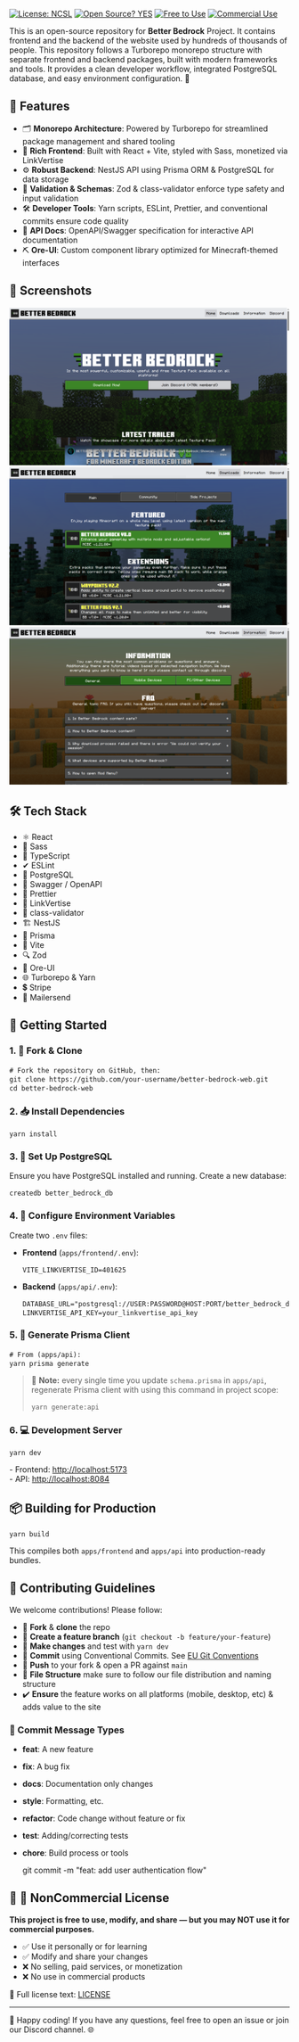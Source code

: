 [![License: NCSL](https://img.shields.io/badge/License-NonCommercial-red.svg)](LICENSE)
[![Open Source? YES](https://img.shields.io/badge/Open%20Source-No-orange.svg)](LICENSE)
[![Free to Use](https://img.shields.io/badge/Free%20to%20Use-Yes-brightgreen.svg)](LICENSE)
[![Commercial Use](https://img.shields.io/badge/Commercial%20Use-No-red.svg)](LICENSE)

This is an open-source repository for **Better Bedrock** Project. It contains frontend and the backend of the website used by hundreds of thousands of people. This repository follows a Turborepo monorepo structure with separate frontend and backend packages, built with modern frameworks and tools. It provides a clean developer workflow, integrated PostgreSQL database, and easy environment configuration. 🚀

🚀 Features
-----------

*   🗂 **Monorepo Architecture**: Powered by Turborepo for streamlined package management and shared tooling
*   🎨 **Rich Frontend**: Built with React + Vite, styled with Sass, monetized via LinkVertise
*   ⚙️ **Robust Backend**: NestJS API using Prisma ORM & PostgreSQL for data storage
*   🔧 **Validation & Schemas**: Zod & class-validator enforce type safety and input validation
*   🛠 **Developer Tools**: Yarn scripts, ESLint, Prettier, and conventional commits ensure code quality
*   📑 **API Docs**: OpenAPI/Swagger specification for interactive API documentation
*   ⛏ **Ore-UI**: Custom component library optimized for Minecraft-themed interfaces

📸 Screenshots
--------------

![Home](./docs/home.png)
![Downloads](./docs/downloads.png)
![Information](./docs/information.png)

🛠 Tech Stack
-------------

*   ⚛️ React
*   💅 Sass
*   🔡 TypeScript
*   ✔ ESLint
*   🐘 PostgreSQL
*   📄 Swagger / OpenAPI
*   🎨 Prettier
*   🔗 LinkVertise
*   📐 class-validator
*   🏗 NestJS
*   🔨 Prisma
*   🚀 Vite
*   🔍 Zod
*   🧱 Ore-UI
*   🌐 Turborepo & Yarn
*   💲 Stripe
*   📧 Mailersend

🏁 Getting Started
------------------

### 1\. 🍴 Fork & Clone

    # Fork the repository on GitHub, then:
    git clone https://github.com/your-username/better-bedrock-web.git
    cd better-bedrock-web
    

### 2\. 📥 Install Dependencies

    yarn install
    

### 3\. 🐘 Set Up PostgreSQL

Ensure you have PostgreSQL installed and running. Create a new database:

    createdb better_bedrock_db
    

### 4\. 🔐 Configure Environment Variables

Create two `.env` files:

*   **Frontend** (`apps/frontend/.env`):
    
        VITE_LINKVERTISE_ID=401625
        
    
*   **Backend** (`apps/api/.env`):
    
        DATABASE_URL="postgresql://USER:PASSWORD@HOST:PORT/better_bedrock_db"
        LINKVERTISE_API_KEY=your_linkvertise_api_key
        
    

### 5\. 🧱 Generate Prisma Client

    # From (apps/api):
    yarn prisma generate

> 📝 **Note:** every single time you update `schema.prisma` in `apps/api`, regenerate Prisma client with using this command in project scope:  
>     
>     yarn generate:api
>     
    

### 6\. 💻 Development Server

    yarn dev
    

\- Frontend: [http://localhost:5173](http://localhost:5173)  
\- API: [http://localhost:8084](http://localhost:8084)

📦 Building for Production
--------------------------

    yarn build
    

This compiles both `apps/frontend` and `apps/api` into production-ready bundles.

🤝 Contributing Guidelines
--------------------------

We welcome contributions! Please follow:

*   🍴 **Fork** & **clone** the repo
*   🌿 **Create a feature branch** (`git checkout -b feature/your-feature`)
*   🔄 **Make changes** and test with `yarn dev`
*   💬 **Commit** using Conventional Commits. See [EU Git Conventions](https://ec.europa.eu/component-library/v1.15.0/eu/docs/conventions/git/)
*   🚀 **Push** to your fork & open a PR against `main`
*   📂 **File Structure** make sure to follow our file distribution and naming structure
*   ✔️ **Ensure** the feature works on all platforms (mobile, desktop, etc) & adds value to the site

### 📝 Commit Message Types

*   **feat**: A new feature
*   **fix**: A bug fix
*   **docs**: Documentation only changes
*   **style**: Formatting, etc.
*   **refactor**: Code change without feature or fix
*   **test**: Adding/correcting tests
*   **chore**: Build process or tools

    git commit -m "feat: add user authentication flow"
    

📄 🚫 NonCommercial License
----------

**This project is free to use, modify, and share — but you may NOT use it for commercial purposes.**

- ✅ Use it personally or for learning  
- ✅ Modify and share your changes  
- ❌ No selling, paid services, or monetization  
- ❌ No use in commercial products

📜 Full license text: [LICENSE](LICENSE)

* * *

🎉 Happy coding! If you have any questions, feel free to open an issue or join our Discord channel. 🌐